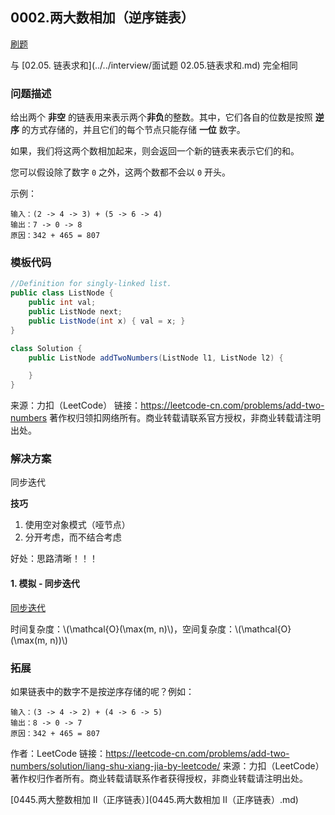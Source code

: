 <script src="https://cdn.bootcss.com/mathjax/2.7.7/MathJax.js?config=TeX-AMS-MML_HTMLorMML"></script>

## 0002.两大数相加（逆序链表）

[刷题](qu0002/solu/Solution.java)

与 [02.05. 链表求和](../../interview/面试题 02.05.链表求和.md) 完全相同

### 问题描述

给出两个 **非空** 的链表用来表示两个**非负**的整数。其中，它们各自的位数是按照 **逆序** 的方式存储的，并且它们的每个节点只能存储 **一位** 数字。

如果，我们将这两个数相加起来，则会返回一个新的链表来表示它们的和。

您可以假设除了数字 `0` 之外，这两个数都不会以 `0` 开头。

示例：

```
输入：(2 -> 4 -> 3) + (5 -> 6 -> 4)
输出：7 -> 0 -> 8
原因：342 + 465 = 807
```

### 模板代码

``` java
//Definition for singly-linked list.
public class ListNode {
    public int val;
    public ListNode next;
    public ListNode(int x) { val = x; }
}

class Solution {
    public ListNode addTwoNumbers(ListNode l1, ListNode l2) {

    }
}
```

来源：力扣（LeetCode）
链接：https://leetcode-cn.com/problems/add-two-numbers
著作权归领扣网络所有。商业转载请联系官方授权，非商业转载请注明出处。

### 解决方案

同步迭代

**技巧**

1. 使用空对象模式（哑节点）
2. 分开考虑，而不结合考虑

好处：思路清晰！！！

#### 1. 模拟 - 同步迭代

[同步迭代](qu0002/solu1/Solution.java)

时间复杂度：\\(\mathcal{O}(\max(m, n)\\)，空间复杂度：\\(\mathcal{O}(\max(m, n))\\)

### 拓展

如果链表中的数字不是按逆序存储的呢？例如：

```
输入：(3 -> 4 -> 2) + (4 -> 6 -> 5)
输出：8 -> 0 -> 7
原因：342 + 465 = 807
```

作者：LeetCode
链接：https://leetcode-cn.com/problems/add-two-numbers/solution/liang-shu-xiang-jia-by-leetcode/
来源：力扣（LeetCode）
著作权归作者所有。商业转载请联系作者获得授权，非商业转载请注明出处。

 [0445.两大整数相加 II（正序链表）](0445.两大数相加 II（正序链表）.md)
 
 
